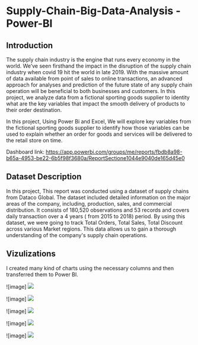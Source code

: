 # Supply-Chain-Big-Data-Analysis - Power-BI

## Introduction

The supply chain industry is the engine that runs every economy in the world.  We’ve seen firsthand the impact in the disruption of the supply chain industry when covid 19 hit the world in late 2019.  With the massive amount of data available from point of sales to online transactions, an advanced approach for analyses and prediction of the future state of any supply chain operation will be beneficial to both businesses and customers. In this project, we analyze data from a fictional sporting goods supplier to identity what are the key variables that impact the smooth delivery of products to their order destination.

 In this project, Using Power Bi and Excel, We will explore key variables from the fictional sporting goods supplier to identify how those variables can be used to explain whether an order for goods and services will be delivered to the retail store on time.
 
 Dashboard link: https://app.powerbi.com/groups/me/reports/fbdb8a98-b65a-4953-be22-6b5f98f3680a/ReportSectione1044e9040de165d45e0


## Dataset Description

In this project, This report was conducted using a dataset of supply chains from Dataco Global. The dataset included detailed information on the major areas of the company, including, production, sales, and commercial distribution. It consists of 180,520 observations and 53 records and covers daily transaction over a 4 years ( from 2015 to 2018) period. By using this dataset, we were going to track Total Orders, Total Sales, Total Discount across various Market regions. This data allows us to gain a thorough understanding of the company's supply chain operations.

## Vizulizations

I created many kind of charts using the necessary columns and then transferred them to Power BI.

![image] <img src = https://github.com/tansu-ayaz/Supply-Chain-Big-Data-Analysis-Power-BI/blob/main/First.jpg />

![image] <img src = https://github.com/tansu-ayaz/Supply-Chain-Big-Data-Analysis-Power-BI/blob/main/Second.jpg />

![image] <img src = https://github.com/tansu-ayaz/Supply-Chain-Big-Data-Analysis-Power-BI/blob/main/Third.jpg />

![image] <img src =  />

![image] <img src =  />



